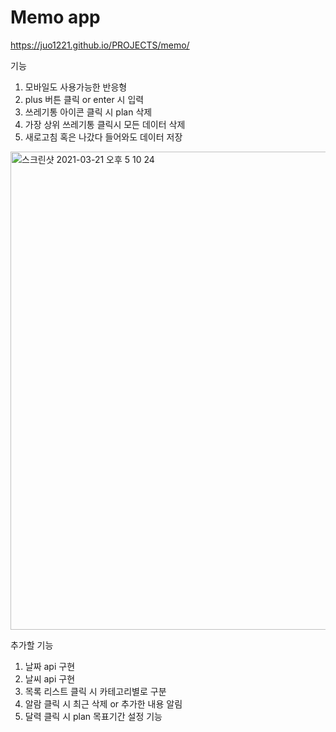 # Memo app 

https://juo1221.github.io/PROJECTS/memo/

기능 
1. 모바일도 사용가능한 반응형 
2. plus 버튼 클릭 or enter 시 입력
3. 쓰레기통 아이콘 클릭 시 plan 삭제
4. 가장 상위 쓰레기통 클릭시 모든 데이터 삭제
5. 새로고침 혹은 나갔다 들어와도 데이터 저장

<img width="765" alt="스크린샷 2021-03-21 오후 5 10 24" src="https://user-images.githubusercontent.com/79268108/111898272-560f3080-8a68-11eb-9bc8-c27c6f1269b8.png">

추가할 기능 
1. 날짜 api 구현
2. 날씨 api 구현
3. 목록 리스트 클릭 시 카테고리별로 구분
4. 알람 클릭 시 최근 삭제 or 추가한 내용 알림
5. 달력 클릭 시 plan 목표기간 설정 기능 
